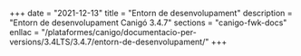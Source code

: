 +++
date        = "2021-12-13"
title       = "Entorn de desenvolupament"
description = "Entorn de desenvolupament Canigó 3.4.7"
sections    = "canigo-fwk-docs"
enllac		= "/plataformes/canigo/documentacio-per-versions/3.4LTS/3.4.7/entorn-de-desenvolupament/"
+++
